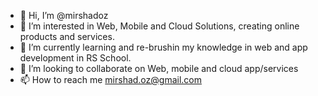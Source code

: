 - 👋 Hi, I’m @mirshadoz
- 👀 I’m interested in Web, Mobile and Cloud Solutions, creating online products and services.
- 🌱 I’m currently learning and re-brushin my knowledge in web and app development in RS School.
- 💞️ I’m looking to collaborate on Web, mobile and cloud app/services
- 📫 How to reach me mirshad.oz@gmail.com

<!---
mirshadoz/mirshadoz is a ✨ special ✨ repository because its `README.md` (this file) appears on your GitHub profile.
You can click the Preview link to take a look at your changes.
--->

